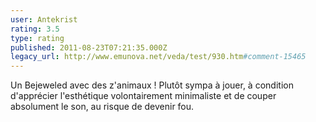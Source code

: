 ```yaml
---
user: Antekrist
rating: 3.5
type: rating
published: 2011-08-23T07:21:35.000Z
legacy_url: http://www.emunova.net/veda/test/930.htm#comment-15465
---
```

Un Bejeweled avec des z'animaux ! Plutôt sympa à jouer, à condition d'apprécier l'esthétique volontairement minimaliste et de couper absolument le son, au risque de devenir fou.